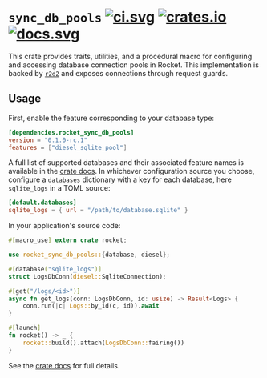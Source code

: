 # `sync_db_pools` [![ci.svg]][ci] [![crates.io]][crate] [![docs.svg]][crate docs]

[crates.io]: https://img.shields.io/crates/v/rocket_sync_db_pools.svg
[crate]: https://crates.io/crates/rocket_sync_db_pools
[docs.svg]: https://img.shields.io/badge/web-master-red.svg?style=flat&label=docs&colorB=d33847
[crate docs]: https://api.rocket.rs/v0.5-rc/rocket_sync_db_pools
[ci.svg]: https://github.com/SergioBenitez/Rocket/workflows/CI/badge.svg
[ci]: https://github.com/SergioBenitez/Rocket/actions

This crate provides traits, utilities, and a procedural macro for configuring
and accessing database connection pools in Rocket. This implementation is backed
by [`r2d2`] and exposes connections through request guards.

[`r2d2`]: https://docs.rs/r2d2

## Usage

First, enable the feature corresponding to your database type:

```toml
[dependencies.rocket_sync_db_pools]
version = "0.1.0-rc.1"
features = ["diesel_sqlite_pool"]
```

A full list of supported databases and their associated feature names is
available in the [crate docs]. In whichever configuration source you choose,
configure a `databases` dictionary with a key for each database, here
`sqlite_logs` in a TOML source:

```toml
[default.databases]
sqlite_logs = { url = "/path/to/database.sqlite" }
```

In your application's source code:

```rust
#[macro_use] extern crate rocket;

use rocket_sync_db_pools::{database, diesel};

#[database("sqlite_logs")]
struct LogsDbConn(diesel::SqliteConnection);

#[get("/logs/<id>")]
async fn get_logs(conn: LogsDbConn, id: usize) -> Result<Logs> {
    conn.run(|c| Logs::by_id(c, id)).await
}

#[launch]
fn rocket() -> _ {
    rocket::build().attach(LogsDbConn::fairing())
}
```

See the [crate docs] for full details.
